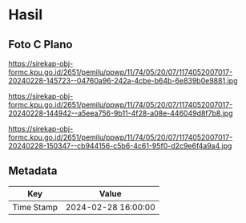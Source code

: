 # Hasil

## Foto C Plano

https://sirekap-obj-formc.kpu.go.id/2651/pemilu/ppwp/11/74/05/20/07/1174052007017-20240228-145723--04760a96-242a-4cbe-b64b-6e839b0e9881.jpg

https://sirekap-obj-formc.kpu.go.id/2651/pemilu/ppwp/11/74/05/20/07/1174052007017-20240228-144942--a5eea756-9b11-4f28-a08e-446049d8f7b8.jpg

https://sirekap-obj-formc.kpu.go.id/2651/pemilu/ppwp/11/74/05/20/07/1174052007017-20240228-150347--cb944156-c5b6-4c61-95f0-d2c9e6f4a9a4.jpg


## Metadata

| Key        | Value               |
| ---------- | ------------------- |
| Time Stamp | 2024-02-28 16:00:00 |



